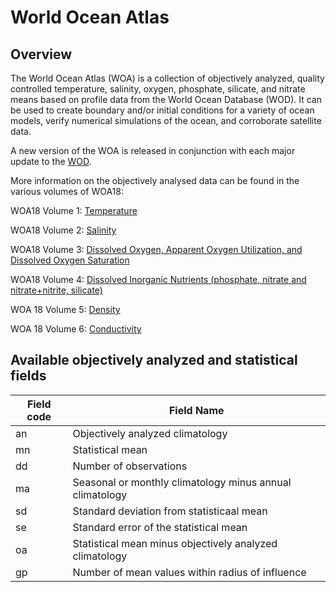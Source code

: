 # World Ocean Atlas

## Overview

The World Ocean Atlas (WOA) is a collection of objectively analyzed, quality controlled temperature, salinity, oxygen, phosphate, silicate, and nitrate means based on profile data from the World Ocean Database (WOD). It can be used to create boundary and/or initial conditions for a variety of ocean models, verify numerical simulations of the ocean, and corroborate satellite data.

A new version of the WOA is released in conjunction with each major update to the [WOD](https://www.ncei.noaa.gov/products/world-ocean-database).

More information on the objectively analysed data can be found in the various volumes of WOA18:

WOA18 Volume 1: [Temperature](https://www.ncei.noaa.gov/sites/default/files/2021-03/woa18_vol1.pdf)

WOA18 Volume 2: [Salinity](https://www.ncei.noaa.gov/sites/default/files/2020-04/woa18_vol2.pdf)

WOA18 Volume 3: [Dissolved Oxygen, Apparent Oxygen Utilization, and Dissolved Oxygen Saturation](https://www.ncei.noaa.gov/sites/default/files/2020-04/woa18_vol3.pdf)

WOA18 Volume 4: [Dissolved Inorganic Nutrients (phosphate, nitrate and nitrate+nitrite, silicate)](https://www.ncei.noaa.gov/sites/default/files/2020-04/woa18_vol4.pdf)

WOA 18 Volume 5: [Density](https://www.ncei.noaa.gov/sites/default/files/2021-03/WOA18_Vol5_Density.pdf)

WOA 18 Volume 6: [Conductivity](https://www.ncei.noaa.gov/sites/default/files/2021-03/WOA18_Vol6_Conductivity%20%281%29.pdf)

## Available objectively analyzed and statistical fields

Field code | Field Name
--- | --- 
an| Objectively analyzed climatology
mn| Statistical mean
dd| Number of observations
ma| Seasonal or monthly climatology minus annual climatology
sd| Standard deviation from statisticaal mean
se| Standard error of the statistical mean
oa| Statistical mean minus objectively analyzed climatology
gp| Number of mean values within radius of influence


